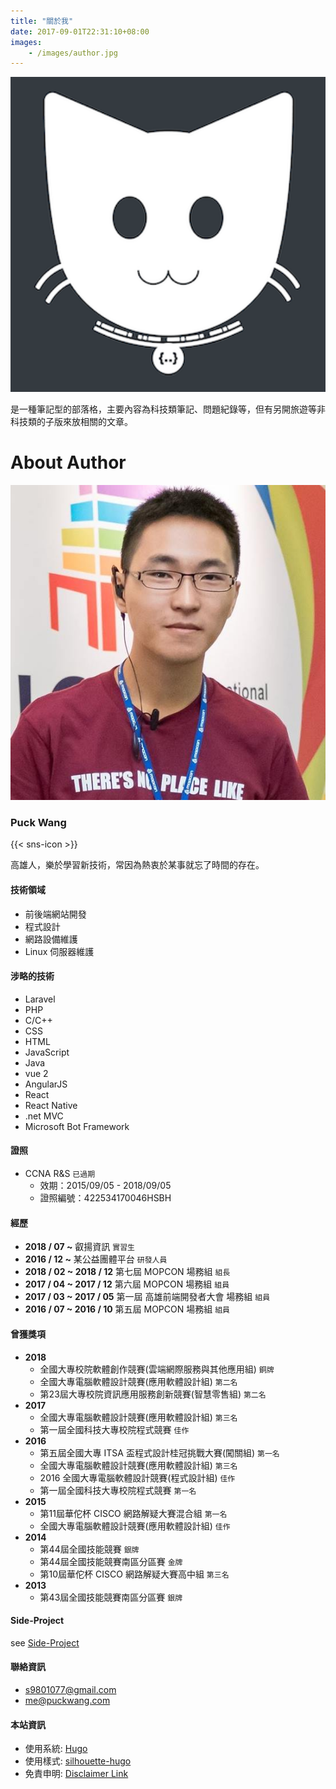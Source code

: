 ```yaml
---
title: "關於我"
date: 2017-09-01T22:31:10+08:00
images:
    - /images/author.jpg
---
```

<img src="/images/logo.png" style="width: 20vh">

是一種筆記型的部落格，主要內容為科技類筆記、問題紀錄等，但有另開旅遊等非科技類的子版來放相關的文章。

# About Author

<img src="/images/author.jpg" style="width: 20vh">

### Puck Wang
{{< sns-icon >}} 

高雄人，樂於學習新技術，常因為熱衷於某事就忘了時間的存在。

#### 技術領域
* 前後端網站開發
* 程式設計
* 網路設備維護
* Linux 伺服器維護

#### 涉略的技術
* Laravel
* PHP
* C/C++
* CSS
* HTML
* JavaScript
* Java
* vue 2
* AngularJS
* React
* React Native
* .net MVC
* Microsoft Bot Framework

#### 證照
- CCNA R&S `已過期`
    - 效期：2015/09/05 - 2018/09/05
    - 證照編號：422534170046HSBH

#### 經歷
- **2018 / 07 ~** 叡揚資訊 `實習生`
- **2016 / 12 ~** 某公益團體平台 `研發人員`
- **2018 / 02 ~ 2018 / 12** 第七屆 MOPCON 場務組 `組長`
- **2017 / 04 ~ 2017 / 12** 第六屆 MOPCON 場務組 `組員`
- **2017 / 03 ~ 2017 / 05** 第一屆 高雄前端開發者大會 場務組 `組員`
- **2016 / 07 ~ 2016 / 10** 第五屆 MOPCON 場務組 `組員`

#### 曾獲獎項

- **2018**
   - 全國大專校院軟體創作競賽(雲端網際服務與其他應用組) `銅牌`
   - 全國大專電腦軟體設計競賽(應用軟體設計組) `第二名`
   - 第23屆大專校院資訊應用服務創新競賽(智慧零售組) `第二名`
- **2017**
   - 全國大專電腦軟體設計競賽(應用軟體設計組) `第三名`
   - 第一屆全國科技大專校院程式競賽 `佳作`
- **2016**
   - 第五屆全國大專 ITSA 盃程式設計桂冠挑戰大賽(闖關組) `第一名`
   - 全國大專電腦軟體設計競賽(應用軟體設計組) `第三名`
   - 2016 全國大專電腦軟體設計競賽(程式設計組) `佳作`
   - 第一屆全國科技大專校院程式競賽 `第一名`
- **2015**
    - 第11屆華佗杯 CISCO 網路解疑大賽混合組 `第一名`
    - 全國大專電腦軟體設計競賽(應用軟體設計組) `佳作`
- **2014**
    - 第44屆全國技能競賽 `銀牌`
    - 第44屆全國技能競賽南區分區賽 `金牌`
    - 第10屆華佗杯 CISCO 網路解疑大賽高中組 `第三名`
- **2013**
    - 第43屆全國技能競賽南區分區賽 `銀牌`
    
#### Side-Project

see [Side-Project](/projects/)

#### 聯絡資訊
- [s9801077@gmail.com](mailto:s9801077@gmail.com)
- [me@puckwang.com](mailto:me@puckwang.com)

#### 本站資訊
* 使用系統: [Hugo](https://gohugo.io/)
* 使用樣式: [silhouette-hugo](https://github.com/mattbutton/silhouette-hugo)
* 免責申明: [Disclaimer Link](/other/disclaimer/)

<br>